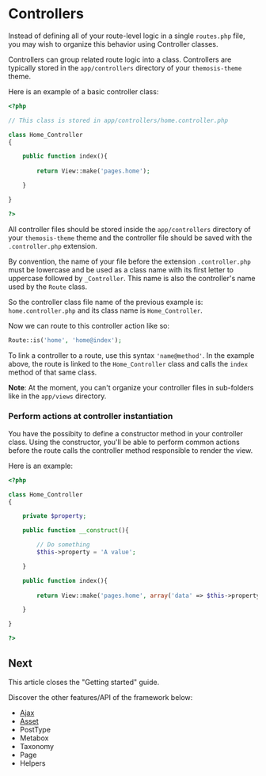 Controllers
===========

Instead of defining all of your route-level logic in a single `routes.php` file, you may wish to organize this behavior using Controller classes.

Controllers can group related route logic into a class. Controllers are typically stored in the `app/controllers` directory of your `themosis-theme` theme.

Here is an example of a basic controller class:

```php
<?php

// This class is stored in app/controllers/home.controller.php

class Home_Controller
{

	public function index(){
	
		return View::make('pages.home');

	}

}

?>
```

All controller files should be stored inside the `app/controllers` directory of your `themosis-theme` theme and the controller file should be saved with the `.controller.php` extension.

By convention, the name of your file before the extension `.controller.php` must be lowercase and be used as a class name with its first letter to uppercase followed by `_Controller`. This name is also the controller's name used by the `Route` class.

So the controller class file name of the previous example is: `home.controller.php` and its class name is `Home_Controller`.

Now we can route to this controller action like so:

```php
Route::is('home', 'home@index');
```

To link a controller to a route, use this syntax `'name@method'`. In the example above, the route is linked to the `Home_Controller` class and calls the `index` method of that same class.

**Note**: At the moment, you can't organize your controller files in sub-folders like in the `app/views` directory.

### Perform actions at controller instantiation

You have the possibity to define a constructor method in your controller class. Using the constructor, you'll be able to perform common actions before the route calls the controller method responsible to render the view.

Here is an example:
```php
<?php

class Home_Controller
{

	private $property;

	public function __construct(){

		// Do something
		$this->property = 'A value';

	}

	public function index(){
	
		return View::make('pages.home', array('data' => $this->property));

	}

}

?>
```

Next
----
This article closes the "Getting started" guide.

Discover the other features/API of the framework below:

* [Ajax](https://github.com/themosis/documentation/blob/master/ajax.md)
* [Asset](https://github.com/themosis/documentation/blob/master/asset.md)
* PostType
* Metabox
* Taxonomy
* Page
* Helpers


